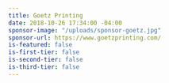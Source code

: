 ```yaml
---
title: Goetz Printing
date: 2018-10-26 17:34:00 -04:00
sponsor-image: "/uploads/sponsor-goetz.jpg"
sponsor-url: https://www.goetzprinting.com/
is-featured: false
is-first-tier: false
is-second-tier: false
is-third-tier: false
---
```


